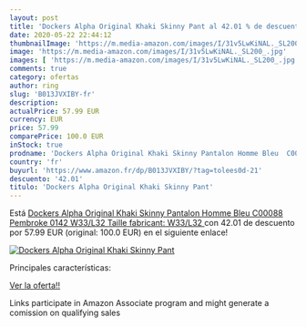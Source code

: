 ```yaml
---
layout: post
title: 'Dockers Alpha Original Khaki Skinny Pant al 42.01 % de descuento'
date: 2020-05-22 22:44:12
thumbnailImage: 'https://m.media-amazon.com/images/I/31v5LwKiNAL._SL200_.jpg'
image: 'https://m.media-amazon.com/images/I/31v5LwKiNAL._SL200_.jpg'
images: [ 'https://m.media-amazon.com/images/I/31v5LwKiNAL._SL200_.jpg' ]
comments: true
category: ofertas
author: ring
slug: 'B013JVXIBY-fr'
description:
actualPrice: 57.99 EUR
currency: EUR
price: 57.99
comparePrice: 100.0 EUR
inStock: true
prodname: 'Dockers Alpha Original Khaki Skinny Pantalon Homme Bleu  C00088 Pembroke 0142   W33/L32  Taille fabricant: W33/L32 '
country: 'fr'
buyurl: 'https://www.amazon.fr/dp/B013JVXIBY/?tag=tolees0d-21'
descuento: '42.01'
titulo: 'Dockers Alpha Original Khaki Skinny Pant'
---
```


Está [Dockers Alpha Original Khaki Skinny Pantalon Homme Bleu  C00088 Pembroke 0142   W33/L32  Taille fabricant: W33/L32 ](https://www.amazon.fr/dp/B013JVXIBY/?tag=tolees0d-21) con 42.01 de descuento por 57.99 EUR (original: 100.0 EUR) en el siguiente enlace!

[![Dockers Alpha Original Khaki Skinny Pant](https://m.media-amazon.com/images/I/31v5LwKiNAL._SL200_.jpg)](https://www.amazon.fr/dp/B013JVXIBY/?tag=tolees0d-21)

Principales características:


[Ver la oferta!!](https://www.amazon.fr/dp/B013JVXIBY/?tag=tolees0d-21)

Links participate in Amazon Associate program and might generate a comission on qualifying sales


